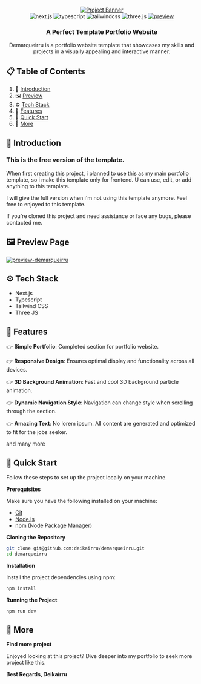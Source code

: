 <div align="center">
  <br />
    <a href="https://demarqueirru.vercel.app/" target="_blank">
      <img src="https://i.imgur.com/S3RsKYK.png" alt="Project Banner">
    </a>
  <br />

  <div>
    <img src="https://img.shields.io/badge/-Next_JS-black?style=for-the-badge&logoColor=white&logo=nextdotjs&color=000000" alt="next.js" />
    <img src="https://img.shields.io/badge/-TypeScript-3178c6?style=for-the-badge&logo=typescript&logoColor=white" alt="typescript"/>
    <img src="https://img.shields.io/badge/-Tailwind_CSS-black?style=for-the-badge&logoColor=white&logo=tailwindcss&color=06B6D4" alt="tailwindcss" />
    <img src="https://img.shields.io/badge/Three.js-000000?style=for-the-badge&logo=three.js&logoColor=white" alt="three.js"/>
    <a href="https://deika.my.id" target="_blank"><img src="https://img.shields.io/badge/Preview-black?style=for-the-badge&logo=react&logoColor=react&label=Full%20Version" alt="preview"/></a>

  </div>

  <h3 align="center">A Perfect Template Portfolio Website</h3>
    <div align="center">
      Demarqueirru is a portfolio website template that showcases my skills and projects in a visually appealing and interactive manner.
    </div>
</div>

## 📋 <a name="table">Table of Contents</a>

1. 🤖 [Introduction](#introduction)
2. 🖼️ [Preview](#preview)
3. ⚙️ [Tech Stack](#tech-stack)
4. 🔋 [Features](#features)
5. 🤸 [Quick Start](#quick-start)
6. 🚀 [More](#more)

## <a name="introduction">🤖 Introduction</a>

### This is the free version of the template.

When first creating this project, i planned to use this as my main portfolio template, so i make this template only for frontend. U can use, edit, or add anything to this template.

I will give the full version when i'm not using this template anymore. Feel free to enjoyed to this template.

If you're cloned this project and need assistance or face any bugs, please contacted me.

## <a name="preview">🖼️ Preview Page</a>

<a href="https://demarqueirru.vercel.app/" target="_blank">
  <img src="https://i.imgur.com/g5zxKNW.png" alt="preview-demarqueirru" />
</a>

## <a name="tech-stack">⚙️ Tech Stack</a>

- Next.js
- Typescript
- Tailwind CSS
- Three JS

## <a name="features">🔋 Features</a>

👉 **Simple Portfolio**: Completed section for portfolio website.

👉 **Responsive Design**: Ensures optimal display and functionality across all devices.

👉 **3D Background Animation**: Fast and cool 3D background particle animation.

👉 **Dynamic Navigation Style**: Navigation can change style when scrolling through the section.

👉 **Amazing Text**: No lorem ipsum. All content are generated and optimized to fit for the jobs seeker.

and many more

## <a name="quick-start">🤸 Quick Start</a>

Follow these steps to set up the project locally on your machine.

**Prerequisites**

Make sure you have the following installed on your machine:

- [Git](https://git-scm.com/)
- [Node.js](https://nodejs.org/en)
- [npm](https://www.npmjs.com/) (Node Package Manager)

**Cloning the Repository**

```bash
git clone git@github.com:deikairru/demarqueirru.git
cd demarqueirru
```

**Installation**

Install the project dependencies using npm:

```bash
npm install
```

**Running the Project**

```bash
npm run dev
```

## <a name="more">🚀 More</a>

**Find more project**

Enjoyed looking at this project? Dive deeper into my portfolio to seek more project like this.

**Best Regards, Deikairru**

#

